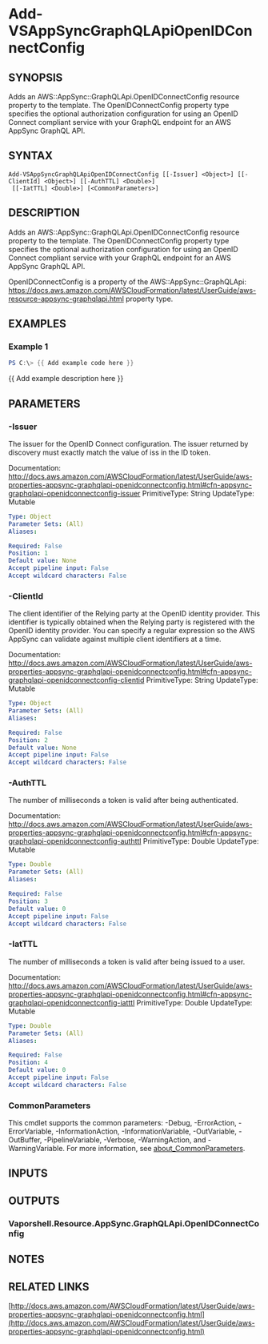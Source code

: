 # Add-VSAppSyncGraphQLApiOpenIDConnectConfig

## SYNOPSIS
Adds an AWS::AppSync::GraphQLApi.OpenIDConnectConfig resource property to the template.
The OpenIDConnectConfig property type specifies the optional authorization configuration for using an OpenID Connect compliant service with your GraphQL endpoint for an AWS AppSync GraphQL API.

## SYNTAX

```
Add-VSAppSyncGraphQLApiOpenIDConnectConfig [[-Issuer] <Object>] [[-ClientId] <Object>] [[-AuthTTL] <Double>]
 [[-IatTTL] <Double>] [<CommonParameters>]
```

## DESCRIPTION
Adds an AWS::AppSync::GraphQLApi.OpenIDConnectConfig resource property to the template.
The OpenIDConnectConfig property type specifies the optional authorization configuration for using an OpenID Connect compliant service with your GraphQL endpoint for an AWS AppSync GraphQL API.

OpenIDConnectConfig is a property of the AWS::AppSync::GraphQLApi: https://docs.aws.amazon.com/AWSCloudFormation/latest/UserGuide/aws-resource-appsync-graphqlapi.html property type.

## EXAMPLES

### Example 1
```powershell
PS C:\> {{ Add example code here }}
```

{{ Add example description here }}

## PARAMETERS

### -Issuer
The issuer for the OpenID Connect configuration.
The issuer returned by discovery must exactly match the value of iss in the ID token.

Documentation: http://docs.aws.amazon.com/AWSCloudFormation/latest/UserGuide/aws-properties-appsync-graphqlapi-openidconnectconfig.html#cfn-appsync-graphqlapi-openidconnectconfig-issuer
PrimitiveType: String
UpdateType: Mutable

```yaml
Type: Object
Parameter Sets: (All)
Aliases:

Required: False
Position: 1
Default value: None
Accept pipeline input: False
Accept wildcard characters: False
```

### -ClientId
The client identifier of the Relying party at the OpenID identity provider.
This identifier is typically obtained when the Relying party is registered with the OpenID identity provider.
You can specify a regular expression so the AWS AppSync can validate against multiple client identifiers at a time.

Documentation: http://docs.aws.amazon.com/AWSCloudFormation/latest/UserGuide/aws-properties-appsync-graphqlapi-openidconnectconfig.html#cfn-appsync-graphqlapi-openidconnectconfig-clientid
PrimitiveType: String
UpdateType: Mutable

```yaml
Type: Object
Parameter Sets: (All)
Aliases:

Required: False
Position: 2
Default value: None
Accept pipeline input: False
Accept wildcard characters: False
```

### -AuthTTL
The number of milliseconds a token is valid after being authenticated.

Documentation: http://docs.aws.amazon.com/AWSCloudFormation/latest/UserGuide/aws-properties-appsync-graphqlapi-openidconnectconfig.html#cfn-appsync-graphqlapi-openidconnectconfig-authttl
PrimitiveType: Double
UpdateType: Mutable

```yaml
Type: Double
Parameter Sets: (All)
Aliases:

Required: False
Position: 3
Default value: 0
Accept pipeline input: False
Accept wildcard characters: False
```

### -IatTTL
The number of milliseconds a token is valid after being issued to a user.

Documentation: http://docs.aws.amazon.com/AWSCloudFormation/latest/UserGuide/aws-properties-appsync-graphqlapi-openidconnectconfig.html#cfn-appsync-graphqlapi-openidconnectconfig-iatttl
PrimitiveType: Double
UpdateType: Mutable

```yaml
Type: Double
Parameter Sets: (All)
Aliases:

Required: False
Position: 4
Default value: 0
Accept pipeline input: False
Accept wildcard characters: False
```

### CommonParameters
This cmdlet supports the common parameters: -Debug, -ErrorAction, -ErrorVariable, -InformationAction, -InformationVariable, -OutVariable, -OutBuffer, -PipelineVariable, -Verbose, -WarningAction, and -WarningVariable. For more information, see [about_CommonParameters](http://go.microsoft.com/fwlink/?LinkID=113216).

## INPUTS

## OUTPUTS

### Vaporshell.Resource.AppSync.GraphQLApi.OpenIDConnectConfig
## NOTES

## RELATED LINKS

[http://docs.aws.amazon.com/AWSCloudFormation/latest/UserGuide/aws-properties-appsync-graphqlapi-openidconnectconfig.html](http://docs.aws.amazon.com/AWSCloudFormation/latest/UserGuide/aws-properties-appsync-graphqlapi-openidconnectconfig.html)

